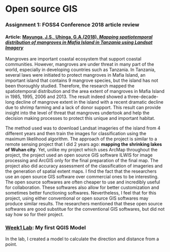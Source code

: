 # Open source GIS 
### Assignment 1: FOSS4 Conference 2018 article review
#### Article: [Mayunga, J.S., Uhinga, G.A.(2018). _Mapping spatiotemporal distribution of mangroves in Mafia Island in Tanzania using Landsat Imagery_](https://www.int-arch-photogramm-remote-sens-spatial-inf-sci.net/XLII-4-W8/133/2018/isprs-archives-XLII-4-W8-133-2018.pdf)

Mangroves are important coastal ecosystem that support coastal communities. However, mangroves are under threat in many part of the world, especially in developing countries such as Tanzania. In Tanzania, several laws were initiated to protect mangroves in Mafia Island, an important island that contains 9 mangrove species, but the island has not been thoroughly studied. Therefore, the research mapped the spatiotemporal distribution and the area extent of mangroves in Mafia Island in 1985, 1995, 2006 and 2013. The result indeed showed a three-decade-long decline of mangrove extent in the island with a recent dramatic decline due to shrimp farming and a lack of donor support. This result can provide insight into the level of threat that mangroves undertook and help the decision making processes to protect this unique and important habitat. 

The method used was to download Landsat imageries of the island from 4 different years and then train the images for classification using the maximum likelihood algorithm. The approach of the project is similar to a remote sensing project that I did 2 years ago: **mapping the shrinking lakes of Wuhan city**. Yet, unlike my project which uses ArcMap throughout the project, the project used an open source GIS software ILWIS for image processing and ArcGIS only for the final preparation of the final map. The project also did accuracy assessment of the classification of imageries and the generation of spatial extent maps. I find the fact that the researchers use an open source GIS software over commercial ones to be interesting. The open source softwares are often cheaper to use and incredibly useful for collaboration. These softwares also allow for better customization and sometimes better functioning softwares. Nevertheless, I feel that for this project, using either conventional or open source GIS softwares may produce similar results. The researchers mentioned that these open source softwares are good substitue for the conventional GIS softwares, but did not say how so for their project.

### [Week1 Lab](qgisModel.md): My first QGIS Model
In the lab, I created a model to calculate the direction and distance from a point. 
